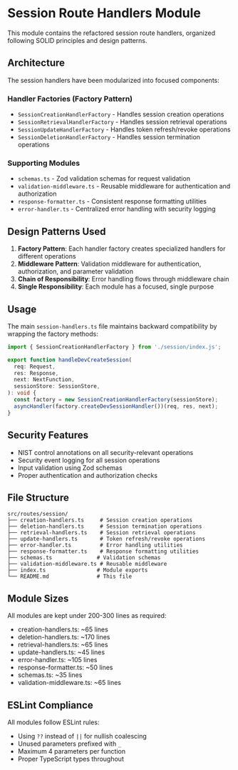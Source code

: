 # Session Route Handlers Module

This module contains the refactored session route handlers, organized following SOLID principles and
design patterns.

## Architecture

The session handlers have been modularized into focused components:

### Handler Factories (Factory Pattern)

- `SessionCreationHandlerFactory` - Handles session creation operations
- `SessionRetrievalHandlerFactory` - Handles session retrieval operations
- `SessionUpdateHandlerFactory` - Handles token refresh/revoke operations
- `SessionDeletionHandlerFactory` - Handles session termination operations

### Supporting Modules

- `schemas.ts` - Zod validation schemas for request validation
- `validation-middleware.ts` - Reusable middleware for authentication and authorization
- `response-formatter.ts` - Consistent response formatting utilities
- `error-handler.ts` - Centralized error handling with security logging

## Design Patterns Used

1. **Factory Pattern**: Each handler factory creates specialized handlers for different operations
2. **Middleware Pattern**: Validation middleware for authentication, authorization, and parameter
   validation
3. **Chain of Responsibility**: Error handling flows through middleware chain
4. **Single Responsibility**: Each module has a focused, single purpose

## Usage

The main `session-handlers.ts` file maintains backward compatibility by wrapping the factory
methods:

```typescript
import { SessionCreationHandlerFactory } from './session/index.js';

export function handleDevCreateSession(
  req: Request,
  res: Response,
  next: NextFunction,
  sessionStore: SessionStore,
): void {
  const factory = new SessionCreationHandlerFactory(sessionStore);
  asyncHandler(factory.createDevSessionHandler())(req, res, next);
}
```

## Security Features

- NIST control annotations on all security-relevant operations
- Security event logging for all session operations
- Input validation using Zod schemas
- Proper authentication and authorization checks

## File Structure

```
src/routes/session/
├── creation-handlers.ts     # Session creation operations
├── deletion-handlers.ts     # Session termination operations
├── retrieval-handlers.ts    # Session retrieval operations
├── update-handlers.ts       # Token refresh/revoke operations
├── error-handler.ts         # Error handling utilities
├── response-formatter.ts    # Response formatting utilities
├── schemas.ts              # Validation schemas
├── validation-middleware.ts # Reusable middleware
├── index.ts                # Module exports
└── README.md               # This file
```

## Module Sizes

All modules are kept under 200-300 lines as required:

- creation-handlers.ts: ~65 lines
- deletion-handlers.ts: ~170 lines
- retrieval-handlers.ts: ~65 lines
- update-handlers.ts: ~45 lines
- error-handler.ts: ~105 lines
- response-formatter.ts: ~50 lines
- schemas.ts: ~35 lines
- validation-middleware.ts: ~65 lines

## ESLint Compliance

All modules follow ESLint rules:

- Using `??` instead of `||` for nullish coalescing
- Unused parameters prefixed with `_`
- Maximum 4 parameters per function
- Proper TypeScript types throughout
